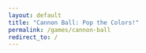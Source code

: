 ```yaml
---
layout: default
title: "Cannon Ball: Pop the Colors!"
permalink: /games/cannon-ball
redirect_to: /
---
```

